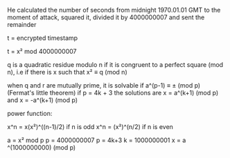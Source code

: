 
He calculated the number of seconds from midnight 1970.01.01 GMT to the moment of attack, squared it, divided it by 4000000007 and sent the remainder

t = encrypted timestamp

t = x² mod 4000000007

q is a quadratic residue modulo n if it is congruent to a perfect square (mod n), i.e if there is x such that x² ≡ q (mod n)

when q and r are mutually prime, it is solvable if a^(p-1) ≡ ± (mod p)  (Fermat's little theorem)
if p = 4k + 3 the solutions are x = a^(k+1) (mod p) and x = -a^(k+1) (mod p)

power function:

x^n = x(x²)^((n-1)/2) if n is odd
x^n = (x²)^(n/2) if n is even

a = x² mod p
p = 4000000007
p = 4k+3
k = 1000000001
x = a ^(1000000000) (mod p)

